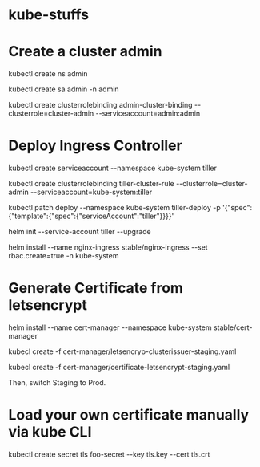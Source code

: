 # kube-stuffs

# Create a cluster admin

kubectl create ns admin 

kubectl create sa admin -n admin

kubectl create clusterrolebinding admin-cluster-binding --clusterrole=cluster-admin --serviceaccount=admin:admin

# Deploy Ingress Controller

kubectl create serviceaccount --namespace kube-system tiller

kubectl create clusterrolebinding tiller-cluster-rule --clusterrole=cluster-admin --serviceaccount=kube-system:tiller

kubectl patch deploy --namespace kube-system tiller-deploy -p '{"spec":{"template":{"spec":{"serviceAccount":"tiller"}}}}'

helm init --service-account tiller --upgrade

helm install --name nginx-ingress stable/nginx-ingress --set rbac.create=true -n kube-system

# Generate Certificate from letsencrypt

helm install --name cert-manager --namespace kube-system stable/cert-manager

kubecl create -f cert-manager/letsencryp-clusterissuer-staging.yaml

kubecl create -f cert-manager/certificate-letsencrypt-staging.yaml

Then, switch Staging to Prod.

# Load your own certificate manually via kube CLI

kubectl create secret tls foo-secret --key tls.key --cert tls.crt



